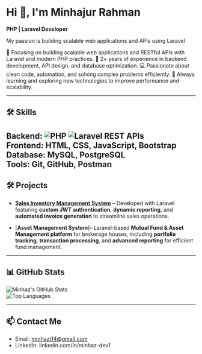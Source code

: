 
# Hi 👋, I'm Minhajur Rahman
**PHP | Laravel Developer**

My passion is building scalable web applications and APIs using Laravel

🌱 Focusing on building scalable web applications and RESTful APIs with Laravel and modern PHP practices.
💼 2+ years of experience in backend development, API design, and database optimization.
💻 Passionate about clean code, automation, and solving complex problems efficiently.
🚀 Always learning and exploring new technologies to improve performance and scalability.

---

## 🛠 Skills
**Backend:** ![PHP](https://img.shields.io/badge/PHP-777BB4?style=flat&logo=php) ![Laravel](https://img.shields.io/badge/Laravel-FF2D20?style=flat&logo=laravel) REST APIs  
**Frontend:** HTML, CSS, JavaScript, Bootstrap  
**Database:** MySQL, PostgreSQL  
**Tools:** Git, GitHub, Postman
---
## 🛠 Projects

- [**Sales Inventory Management System**](https://github.com/MinhazDeveloper/Sales-Inventory-Management-System) – Developed with Laravel featuring **custom JWT authentication**, **dynamic reporting**, and **automated invoice generation** to streamline sales operations.  

- [**Asset Management System**]– Laravel-based **Mutual Fund & Asset Management platform** for brokerage houses, including **portfolio tracking**, **transaction processing**, and **advanced reporting** for efficient fund management.  
---

## 📊 GitHub Stats
![Minhaz's GitHub Stats](https://github-readme-stats.vercel.app/api?username=MinhazDeveloper&show_icons=true&theme=radical)  
![Top Languages](https://github-readme-stats.vercel.app/api/top-langs/?username=MinhazDeveloper&layout=compact&theme=radical)

---

## 📫 Contact Me
- Email: minhazt14@gmail.com  
- LinkedIn: linkedin.com/in/minhaz-dev1 
  


